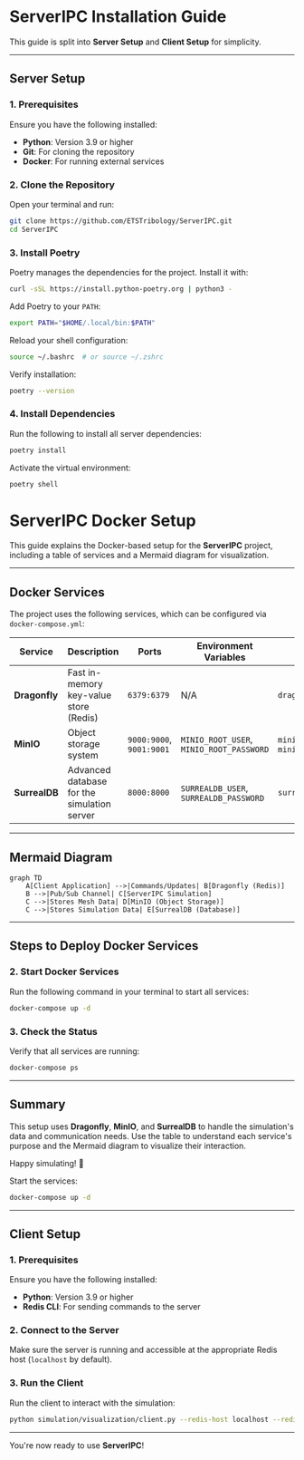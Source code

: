 # ServerIPC Installation Guide

This guide is split into **Server Setup** and **Client Setup** for simplicity.

---

## Server Setup

### 1. Prerequisites

Ensure you have the following installed:

- **Python**: Version 3.9 or higher
- **Git**: For cloning the repository
- **Docker**: For running external services

### 2. Clone the Repository

Open your terminal and run:

```bash
git clone https://github.com/ETSTribology/ServerIPC.git
cd ServerIPC
```

### 3. Install Poetry

Poetry manages the dependencies for the project. Install it with:

```bash
curl -sSL https://install.python-poetry.org | python3 -
```

Add Poetry to your `PATH`:

```bash
export PATH="$HOME/.local/bin:$PATH"
```

Reload your shell configuration:

```bash
source ~/.bashrc  # or source ~/.zshrc
```

Verify installation:

```bash
poetry --version
```

### 4. Install Dependencies

Run the following to install all server dependencies:

```bash
poetry install
```

Activate the virtual environment:

```bash
poetry shell
```

# ServerIPC Docker Setup

This guide explains the Docker-based setup for the **ServerIPC** project, including a table of services and a Mermaid diagram for visualization.

---

## Docker Services

The project uses the following services, which can be configured via `docker-compose.yml`:

| Service      | Description                                 | Ports         | Environment Variables                        | Volumes        |
|--------------|---------------------------------------------|---------------|----------------------------------------------|----------------|
| **Dragonfly** | Fast in-memory key-value store (Redis)      | `6379:6379`   | N/A                                          | `dragonfly-data:/data` |
| **MinIO**    | Object storage system                       | `9000:9000`, `9001:9001` | `MINIO_ROOT_USER`, `MINIO_ROOT_PASSWORD`     | `minio_data:/data`, `minio_config:/root/.minio` |
| **SurrealDB**| Advanced database for the simulation server | `8000:8000`   | `SURREALDB_USER`, `SURREALDB_PASSWORD`       | `surrealdb_data:/data` |

---

## Mermaid Diagram

```mermaid
graph TD
    A[Client Application] -->|Commands/Updates| B[Dragonfly (Redis)]
    B -->|Pub/Sub Channel| C[ServerIPC Simulation]
    C -->|Stores Mesh Data| D[MinIO (Object Storage)]
    C -->|Stores Simulation Data| E[SurrealDB (Database)]
```

---

## Steps to Deploy Docker Services

### 2. Start Docker Services

Run the following command in your terminal to start all services:

```bash
docker-compose up -d
```

### 3. Check the Status

Verify that all services are running:

```bash
docker-compose ps
```

---

## Summary

This setup uses **Dragonfly**, **MinIO**, and **SurrealDB** to handle the simulation's data and communication needs. Use the table to understand each service's purpose and the Mermaid diagram to visualize their interaction.

Happy simulating! 🚀

Start the services:

```bash
docker-compose up -d
```

---

## Client Setup

### 1. Prerequisites

Ensure you have the following installed:

- **Python**: Version 3.9 or higher
- **Redis CLI**: For sending commands to the server

### 2. Connect to the Server

Make sure the server is running and accessible at the appropriate Redis host (`localhost` by default).

### 3. Run the Client

Run the client to interact with the simulation:

```bash
python simulation/visualization/client.py --redis-host localhost --redis-port 6379 --redis-db 0
```

---

You're now ready to use **ServerIPC**!
